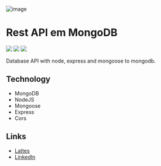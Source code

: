 ![image](https://user-images.githubusercontent.com/22857183/90051213-bc033080-dcad-11ea-8393-894e3ddfe9ed.png)
# Rest API em MongoDB
![](https://img.shields.io/badge/express-4.17.1-green)
![](https://img.shields.io/badge/mongoose-5.9.28-blue)
![](https://img.shields.io/badge/cors-2.8.5-red)

Database API with node, express and mongoose to mongodb.

## Technology
* MongoDB
* NodeJS
* Mongoose
* Express
* Cors

## Links
* [Lattes](http://lattes.cnpq.br/1994196517067630)
* [LinkedIn](https://br.linkedin.com/in/paulhenriquev)
